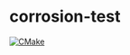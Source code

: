 # corrosion-test

[![CMake](https://github.com/rehans/corrosion-test/actions/workflows/cmake.yml/badge.svg)](https://github.com/rehans/corrosion-test/actions/workflows/cmake.yml)
